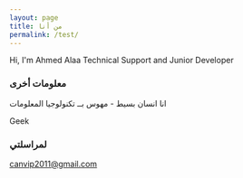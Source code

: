 ```yaml
---
layout: page
title: من أنا
permalink: /test/
---
```

Hi, I'm Ahmed Alaa 
Technical Support and Junior Developer


### معلومات أخرى


انا انسان بسيط - مهوس بــ تكنولوجيا المعلومات 


   Geek

### لمراسلتي

[canvip2011@gmail.com](mailto:canvip2011@gmail.com)
